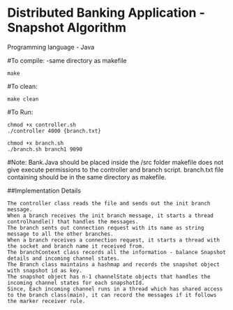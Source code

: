 # Distributed Banking Application - Snapshot Algorithm

Programming language - Java

#To compile: -same directory as makefile

	make

#To clean:

	make clean

#To Run:

	chmod +x controller.sh
	./controller 4000 {branch.txt}

	chmod +x branch.sh
	./branch.sh branch1 9090

#Note:
Bank.Java should be placed inside the /src folder
makefile does not give execute permissions to the controller and branch script.
branch.txt file containing should be in the same directory as makefile.

##Implementation Details

	The controller class reads the file and sends out the init branch message. 
	When a branch receives the init branch message, it starts a thread controlhandle() that handles the messages. 
	The branch sents out connection request with its name as string message to all the other branches.
	When a branch receives a connection request, it starts a thread with the socket and branch name it received from. 
	The branchContext class records all the information - balance Snapshot details and incoming channel states. 
	The Branch class maintains a hashmap and records the snapshot object with snapshot id as key. 
	The snapshot object has n-1 channelState objects that handles the incoming channel states for each snapshotId. 
	Since, Each incoming channel runs in a thread which has shared access to the branch class(main), it can record the messages if it follows the marker receiver rule.  
